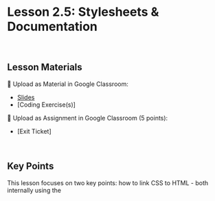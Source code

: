# Lesson 2.5: Stylesheets & Documentation

<br>

## Lesson Materials

📖 Upload as Material in Google Classroom:
- [Slides](https://docs.google.com/presentation/d/1qbyZ5krMbyU7dyG7M0reNCe3RhPtc6Hj_OYjhM1I26w/edit?usp=sharing)
- [Coding Exercise(s)]

📝 Upload as Assignment in Google Classroom (5 points):
- [Exit Ticket]

<br>

## Key Points
This lesson focuses on two key points: how to link CSS to HTML - both internally using the <style> tag and externally using the <link> tag and it emphasizes the vital role of documentation in coding with hands-on practice.


- 👋 Welcome (5) : 
    -  Welcome the students and introduce the day's objectives, focusing on understanding documentation and working with stylesheets. <br><br>

- 🖍️ Stylesheets (10) : 
    - Teach students the basics of linking CSS to HTML both internally and externally.
        - Internal CSS: Explain how to use the <style> tag to include CSS directly in the HTML document.
        - External CSS: Teach how to link an external CSS file using the <link> tag inside the <head> tag.
    - Provide examples of linking both internal and external CSS.<br><br>

- 💻 Code Along (5) :
    - Guide students through the process of coding along with you in the code-along.html file.
    - As you write code, ensure the students are writing along with you, and provide support if needed.<br><br>

- 📑 Documentation (8) : 
    - Explain the importance and usage of documentation in software development.
    - Explain what documentation is and its role in understanding, using, and debugging code.
    - Introduce the Code Nation Coding Guides and W3Schools as valuable resources.
    - Highlight Bootstrap, a CSS framework, and how to import it using the <link> tag. <br><br>

- 💻 Code Solo (12) : 
    - Allow students to practice individually by following tasks related to Bootstrap in the code-solo.html file.
    - Guide students to getbootstrap.com and instruct them on the tasks. Provide support if needed. <br><br>

- ✨ Exit Ticket & Shout Outs (5)
    - Wrap up the lesson and collect feedback.
    - Direct students to Lesson 2.5 - Stylesheets & Documentation Exit Ticket in Google Classroom.
    - Acknowledge and celebrate students' efforts and achievements.
    - Push Work from Replit to GitHub
    - Ensure students have submitted their exit tickets. <br><br>


## Common Misconceptions
1. **Misconception**: Internal and external CSS are the same thing.
   - **Clarification**: Internal CSS is embedded directly within an HTML file, using the `<style>` tag. External CSS is stored in a separate file and linked to the HTML file with the `<link>` tag. External CSS allows for consistency across multiple pages, whereas internal CSS only affects the file it's located in.

2. **Misconception**: Documentation is only for those who write the code.
   - **Clarification**: Documentation serves multiple purposes, including helping others understand, use, debug, and collaborate on the code. It's an essential resource for anyone working with the code, not just the original author.

3. **Misconception**: Linking to an external CSS file is complicated and requires special tools.
   - **Clarification**: Linking to an external CSS file is done with a simple `<link>` tag within the HTML's `<head>` section. No special tools are required, and it allows for more modular and maintainable code.

4. **Misconception**: Using resources like W3Schools or Bootstrap is cheating or unprofessional.
   - **Clarification**: Utilizing documentation and frameworks like Bootstrap is a standard practice in the industry. They help developers work more efficiently and learn new skills. It's not considered cheating; it's part of the job.

5. **Misconception**: All styles have to be written from scratch, and using a framework like Bootstrap limits creativity.
   - **Clarification**: Frameworks like Bootstrap provide a starting point and can significantly speed up development. They don't limit creativity but allow developers to build on a solid foundation. Custom styles can always be added to override or supplement the framework's styles.

## Additional Materials
- n/a

